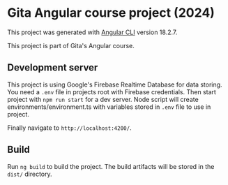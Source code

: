 # Gita Angular course project (2024)

This project was generated with [Angular CLI](https://github.com/angular/angular-cli) version 18.2.7.

This project is part of Gita's Angular course.

## Development server

This project is using Google's Firebase Realtime Database for data storing. 
You need a `.env` file in projects root with Firebase credentials. Then start project with `npm run start` for a dev server. Node script will create environments/environment.ts with variables stored in `.env` file to use in project.

Finally navigate to `http://localhost:4200/`.

## Build

Run `ng build` to build the project. The build artifacts will be stored in the `dist/` directory.
